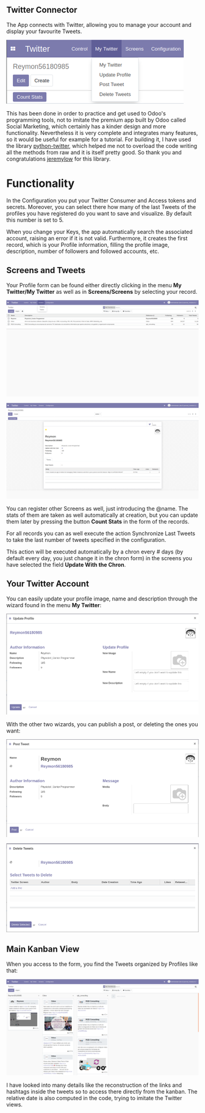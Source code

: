 Twitter Connector
-----------------

The App connects with Twitter, allowing you to manage your account and display your favourite Tweets.

![Alt text](static/images/MyTwitterMenu.png?raw=true "Menu")

This has been done in order to practice and get used to Odoo's programming tools, not to imitate the premium 
app built by Odoo called Social Marketing, which certainly has a kinder design and more functionality. 
Nevertheless it is very complete and integrates many features, so it would be useful for example for a tutorial. 
For building it, I have used the library
[python-twitter](https://github.com/bear/python-twitter), which helped me not to overload the code
writing all the methods from raw and it is itself pretty good. So thank you and congratulations 
[jeremylow](https://github.com/jeremylow) for this library.

# Functionality

In the Configuration you put your Twitter Consumer and Access tokens and secrets. Moreover, you can
select there how many of the last Tweets of the profiles you have registered do you want to save and visualize.
By default this number is set to 5.

When you change your Keys, the app automatically search the associated account, raising an error if it is
not valid. Furthermore, it creates the first record, which is your Profile information, filling the profile image, description,
number of followers and followed accounts, etc.

Screens and Tweets
------------------

Your Profile form can be found either directly clicking in the menu **My Twitter/My Twitter** as well as in 
**Screens/Screens** by selecting your record.

![Alt text](static/images/Screens.png?raw=true "Screens-Screens")

![Alt text](static/images/MyTwitterAccount.png?raw=true "Screens-Screens")

You can register other Screens as well, just introducing the @name. The stats of them are taken as well automatically at 
creation, but you can update them later by pressing the button **Count Stats** in the form of the records.

For all records you can as well execute the action Synchronize Last Tweets to take the 
last number of tweets specified in the configuration.

This action will be executed automatically by a chron every # days (by default every day, you just change it in the chron form)
in the screens you have selected the field **Update With the Chron**.

Your Twitter Account
--------------------

You can easily update your profile image, name and description through the wizard found in the menu **My Twitter**:

![Alt text](static/images/MyTwitterUpdate.png?raw=true "Screens-Screens")

With the other two wizards, you can publish a post, or deleting the ones you want:

![Alt text](static/images/MyTwitterPost.png?raw=true "Screens-Screens")

![Alt text](static/images/MyTwitterDelete.png?raw=true "Screens-Screens")

Main Kanban View
----------------

When you access to the form, you find the Tweets organized by Profiles like that:

![Alt text](static/images/Control.png?raw=true "Screens-Screens")

I have looked into many details like the reconstruction of the links and hashtags inside the tweets
so to access there directly from the kanban. The relative date is also computed in the code, trying to imitate
the Twitter views.
